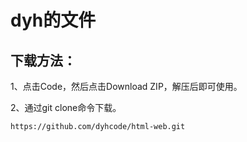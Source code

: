 # dyh的文件

## 下载方法：
1、点击Code，然后点击Download ZIP，解压后即可使用。

2、通过git clone命令下载。

` https://github.com/dyhcode/html-web.git `
